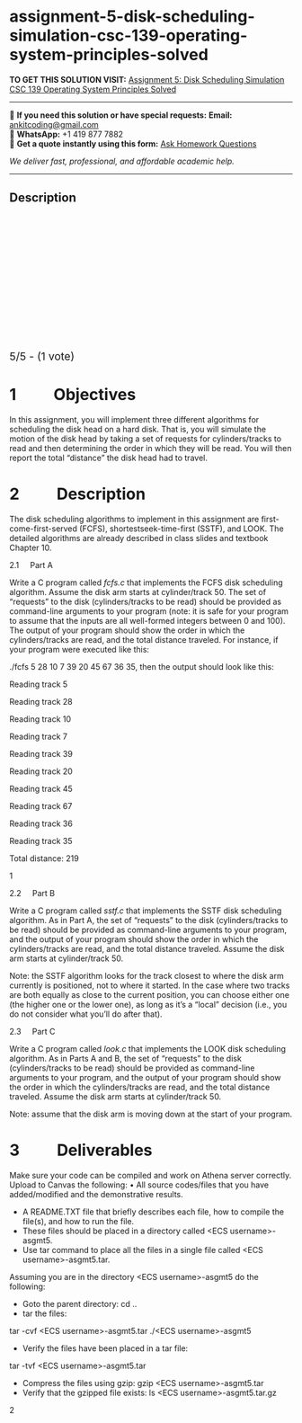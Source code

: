 # assignment-5-disk-scheduling-simulation-csc-139-operating-system-principles-solved
**TO GET THIS SOLUTION VISIT:** [Assignment 5: Disk Scheduling Simulation CSC 139 Operating System Principles Solved](https://www.ankitcodinghub.com/product/assignment-5-disk-scheduling-simulation-csc-139-operating-system-principles-solved/)


---

📩 **If you need this solution or have special requests:** **Email:** ankitcoding@gmail.com  
📱 **WhatsApp:** +1 419 877 7882  
📄 **Get a quote instantly using this form:** [Ask Homework Questions](https://www.ankitcodinghub.com/services/ask-homework-questions/)

*We deliver fast, professional, and affordable academic help.*

---

<h2>Description</h2>



<div class="kk-star-ratings kksr-auto kksr-align-center kksr-valign-top" data-payload="{&quot;align&quot;:&quot;center&quot;,&quot;id&quot;:&quot;12823&quot;,&quot;slug&quot;:&quot;default&quot;,&quot;valign&quot;:&quot;top&quot;,&quot;ignore&quot;:&quot;&quot;,&quot;reference&quot;:&quot;auto&quot;,&quot;class&quot;:&quot;&quot;,&quot;count&quot;:&quot;1&quot;,&quot;legendonly&quot;:&quot;&quot;,&quot;readonly&quot;:&quot;&quot;,&quot;score&quot;:&quot;5&quot;,&quot;starsonly&quot;:&quot;&quot;,&quot;best&quot;:&quot;5&quot;,&quot;gap&quot;:&quot;4&quot;,&quot;greet&quot;:&quot;Rate this product&quot;,&quot;legend&quot;:&quot;5\/5 - (1 vote)&quot;,&quot;size&quot;:&quot;24&quot;,&quot;title&quot;:&quot;&nbsp;Assignment 5: Disk Scheduling Simulation CSC 139 Operating System Principles Solved&quot;,&quot;width&quot;:&quot;138&quot;,&quot;_legend&quot;:&quot;{score}\/{best} - ({count} {votes})&quot;,&quot;font_factor&quot;:&quot;1.25&quot;}">

<div class="kksr-stars">

<div class="kksr-stars-inactive">
            <div class="kksr-star" data-star="1" style="padding-right: 4px">


<div class="kksr-icon" style="width: 24px; height: 24px;"></div>
        </div>
            <div class="kksr-star" data-star="2" style="padding-right: 4px">


<div class="kksr-icon" style="width: 24px; height: 24px;"></div>
        </div>
            <div class="kksr-star" data-star="3" style="padding-right: 4px">


<div class="kksr-icon" style="width: 24px; height: 24px;"></div>
        </div>
            <div class="kksr-star" data-star="4" style="padding-right: 4px">


<div class="kksr-icon" style="width: 24px; height: 24px;"></div>
        </div>
            <div class="kksr-star" data-star="5" style="padding-right: 4px">


<div class="kksr-icon" style="width: 24px; height: 24px;"></div>
        </div>
    </div>

<div class="kksr-stars-active" style="width: 138px;">
            <div class="kksr-star" style="padding-right: 4px">


<div class="kksr-icon" style="width: 24px; height: 24px;"></div>
        </div>
            <div class="kksr-star" style="padding-right: 4px">


<div class="kksr-icon" style="width: 24px; height: 24px;"></div>
        </div>
            <div class="kksr-star" style="padding-right: 4px">


<div class="kksr-icon" style="width: 24px; height: 24px;"></div>
        </div>
            <div class="kksr-star" style="padding-right: 4px">


<div class="kksr-icon" style="width: 24px; height: 24px;"></div>
        </div>
            <div class="kksr-star" style="padding-right: 4px">


<div class="kksr-icon" style="width: 24px; height: 24px;"></div>
        </div>
    </div>
</div>


<div class="kksr-legend" style="font-size: 19.2px;">
            5/5 - (1 vote)    </div>
    </div>
<h1>1&nbsp;&nbsp;&nbsp;&nbsp;&nbsp;&nbsp;&nbsp;&nbsp;&nbsp; Objectives</h1>
In this assignment, you will implement three different algorithms for scheduling the disk head on a hard disk. That is, you will simulate the motion of the disk head by taking a set of requests for cylinders/tracks to read and then determining the order in which they will be read. You will then report the total “distance” the disk head had to travel.

<h1>2&nbsp;&nbsp;&nbsp;&nbsp;&nbsp;&nbsp;&nbsp;&nbsp;&nbsp; Description</h1>
The disk scheduling algorithms to implement in this assignment are first-come-first-served (FCFS), shortestseek-time-first (SSTF), and LOOK. The detailed algorithms are already described in class slides and textbook Chapter 10.

2.1&nbsp;&nbsp;&nbsp;&nbsp; Part A

Write a C program called <em>fcfs.c </em>that implements the FCFS disk scheduling algorithm. Assume the disk arm starts at cylinder/track 50. The set of “requests” to the disk (cylinders/tracks to be read) should be provided as command-line arguments to your program (note: it is safe for your program to assume that the inputs are all well-formed integers between 0 and 100). The output of your program should show the order in which the cylinders/tracks are read, and the total distance traveled. For instance, if your program were executed like this:

./fcfs 5 28 10 7 39 20 45 67 36 35, then the output should look like this:

Reading track 5

Reading track 28

Reading track 10

Reading track 7

Reading track 39

Reading track 20

Reading track 45

Reading track 67

Reading track 36

Reading track 35

Total distance: 219

1

2.2&nbsp;&nbsp;&nbsp;&nbsp; Part B

Write a C program called <em>sstf.c </em>that implements the SSTF disk scheduling algorithm. As in Part A, the set of “requests” to the disk (cylinders/tracks to be read) should be provided as command-line arguments to your program, and the output of your program should show the order in which the cylinders/tracks are read, and the total distance traveled. Assume the disk arm starts at cylinder/track 50.

Note: the SSTF algorithm looks for the track closest to where the disk arm currently is positioned, not to where it started. In the case where two tracks are both equally as close to the current position, you can choose either one (the higher one or the lower one), as long as it’s a “local” decision (i.e., you do not consider what you’ll do after that).

2.3&nbsp;&nbsp;&nbsp;&nbsp; Part C

Write a C program called <em>look.c </em>that implements the LOOK disk scheduling algorithm. As in Parts A and B, the set of “requests” to the disk (cylinders/tracks to be read) should be provided as command-line arguments to your program, and the output of your program should show the order in which the cylinders/tracks are read, and the total distance traveled. Assume the disk arm starts at cylinder/track 50.

Note: assume that the disk arm is moving down at the start of your program.

<h1>3&nbsp;&nbsp;&nbsp;&nbsp;&nbsp;&nbsp;&nbsp;&nbsp;&nbsp; Deliverables</h1>
Make sure your code can be compiled and work on Athena server correctly. Upload to Canvas the following: • All source codes/files that you have added/modified and the demonstrative results.

<ul>
<li>A README.TXT file that briefly describes each file, how to compile the file(s), and how to run the file.</li>
<li>These files should be placed in a directory called &lt;ECS username&gt;-asgmt5.</li>
<li>Use tar command to place all the files in a single file called &lt;ECS username&gt;-asgmt5.tar.</li>
</ul>
Assuming you are in the directory &lt;ECS username&gt;-asgmt5 do the following:

<ul>
<li>Goto the parent directory: cd ..</li>
<li>tar the files:</li>
</ul>
tar -cvf &lt;ECS username&gt;-asgmt5.tar ./&lt;ECS username&gt;-asgmt5

<ul>
<li>Verify the files have been placed in a tar file:</li>
</ul>
tar -tvf &lt;ECS username&gt;-asgmt5.tar

<ul>
<li>Compress the files using gzip: gzip &lt;ECS username&gt;-asgmt5.tar</li>
<li>Verify that the gzipped file exists: ls &lt;ECS username&gt;-asgmt5.tar.gz</li>
</ul>
2
